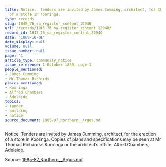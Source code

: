 ```yaml
---
title: Notice.  Tenders are invited by James Cumming, architect, for the erection
  of a store in Kooringa.
type: records
slug: 1845_76_sa_register_content_22940
url: /records/1845_76_sa_register_content_22940/
record_id: 1845_76_sa_register_content_22940
date: '1869-10-01'
date_display: null
volume: null
issue_number: null
page: '1'
article_type: community_notice
issue_reference: 1 October 1869, page 1
people_mentioned:
- James Cumming
- Mr Thomas Richards
places_mentioned:
- Kooringa
- Alfred Chambers
- Adelaide
topics:
- tender
- building
- notice
source_document: 1985-87_Northern__Argus.md
---
```


Notice.  Tenders are invited by James Cumming, architect, for the erection of a store in Kooringa.  Copies of plans and specifications may be seen at Mr Thomas Richards’s Kooringa or the architect’s office, Alfred Chambers, Adelaide.

Source: [1985-87_Northern__Argus.md](/downloads/markdown/1985-87_Northern__Argus.md)
